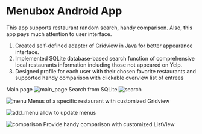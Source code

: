 # Menubox Android App
This app supports restaurant random search, handy comparison. Also, this app pays much attention to user interface. 

1. Created self-defined adapter of Gridview in Java for better appearance interface. 
2. Implemented SQLite database-based search function of comprehensive local restaurants information including those not appeared on Yelp.
3. Designed profile for each user with their chosen favorite restaurants and supported handy comparison with clickable overview
list of entrees  

Main page
![main_page](https://cloud.githubusercontent.com/assets/17131715/18977430/d5072cd6-867f-11e6-92b1-a52a7429401a.png)
Search from SQLite
![search](https://cloud.githubusercontent.com/assets/17131715/18977447/e5495c68-867f-11e6-8d9a-ceb3b4bc551a.png)


![menu](https://cloud.githubusercontent.com/assets/17131715/18977451/f1a1bcc6-867f-11e6-98dd-a7f7dc97cda2.png)
Menus of a specific restaurant with customized Gridview

![add_menu](https://cloud.githubusercontent.com/assets/17131715/18977455/01250f4a-8680-11e6-9c89-3b96ac14bd96.png)
allow to update menus 

![comparison](https://cloud.githubusercontent.com/assets/17131715/18977460/0c952356-8680-11e6-9283-5085a6a6a6fa.png)
Provide handy comparison with customized ListView
